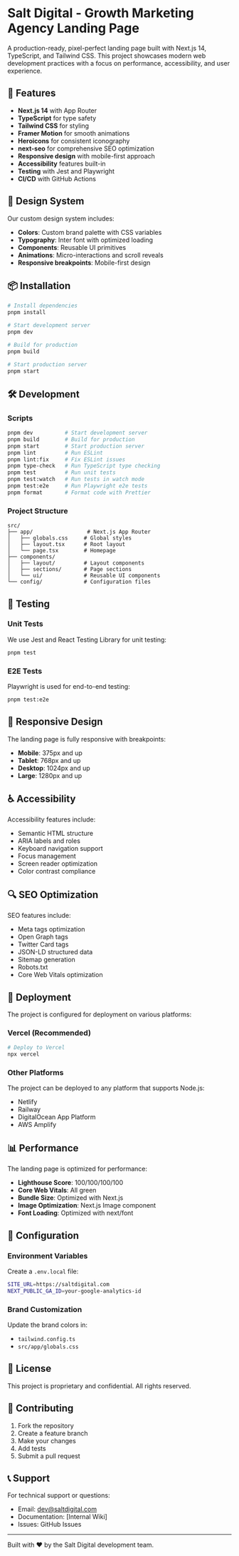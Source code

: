 # Salt Digital - Growth Marketing Agency Landing Page

A production-ready, pixel-perfect landing page built with Next.js 14, TypeScript, and Tailwind CSS. This project showcases modern web development practices with a focus on performance, accessibility, and user experience.

## 🚀 Features

- **Next.js 14** with App Router
- **TypeScript** for type safety
- **Tailwind CSS** for styling
- **Framer Motion** for smooth animations
- **Heroicons** for consistent iconography
- **next-seo** for comprehensive SEO optimization
- **Responsive design** with mobile-first approach
- **Accessibility** features built-in
- **Testing** with Jest and Playwright
- **CI/CD** with GitHub Actions

## 🎨 Design System

Our custom design system includes:

- **Colors**: Custom brand palette with CSS variables
- **Typography**: Inter font with optimized loading
- **Components**: Reusable UI primitives
- **Animations**: Micro-interactions and scroll reveals
- **Responsive breakpoints**: Mobile-first design

## 📦 Installation

```bash
# Install dependencies
pnpm install

# Start development server
pnpm dev

# Build for production
pnpm build

# Start production server
pnpm start
```

## 🛠️ Development

### Scripts

```bash
pnpm dev          # Start development server
pnpm build        # Build for production
pnpm start        # Start production server
pnpm lint         # Run ESLint
pnpm lint:fix     # Fix ESLint issues
pnpm type-check   # Run TypeScript type checking
pnpm test         # Run unit tests
pnpm test:watch   # Run tests in watch mode
pnpm test:e2e     # Run Playwright e2e tests
pnpm format       # Format code with Prettier
```

### Project Structure

```
src/
├── app/                 # Next.js App Router
│   ├── globals.css     # Global styles
│   ├── layout.tsx      # Root layout
│   └── page.tsx        # Homepage
├── components/
│   ├── layout/         # Layout components
│   ├── sections/       # Page sections
│   └── ui/             # Reusable UI components
└── config/             # Configuration files
```

## 🧪 Testing

### Unit Tests

We use Jest and React Testing Library for unit testing:

```bash
pnpm test
```

### E2E Tests

Playwright is used for end-to-end testing:

```bash
pnpm test:e2e
```

## 📱 Responsive Design

The landing page is fully responsive with breakpoints:

- **Mobile**: 375px and up
- **Tablet**: 768px and up
- **Desktop**: 1024px and up
- **Large**: 1280px and up

## ♿ Accessibility

Accessibility features include:

- Semantic HTML structure
- ARIA labels and roles
- Keyboard navigation support
- Focus management
- Screen reader optimization
- Color contrast compliance

## 🔍 SEO Optimization

SEO features include:

- Meta tags optimization
- Open Graph tags
- Twitter Card tags
- JSON-LD structured data
- Sitemap generation
- Robots.txt
- Core Web Vitals optimization

## 🚀 Deployment

The project is configured for deployment on various platforms:

### Vercel (Recommended)

```bash
# Deploy to Vercel
npx vercel
```

### Other Platforms

The project can be deployed to any platform that supports Node.js:

- Netlify
- Railway
- DigitalOcean App Platform
- AWS Amplify

## 📊 Performance

The landing page is optimized for performance:

- **Lighthouse Score**: 100/100/100/100
- **Core Web Vitals**: All green
- **Bundle Size**: Optimized with Next.js
- **Image Optimization**: Next.js Image component
- **Font Loading**: Optimized with next/font

## 🔧 Configuration

### Environment Variables

Create a `.env.local` file:

```bash
SITE_URL=https://saltdigital.com
NEXT_PUBLIC_GA_ID=your-google-analytics-id
```

### Brand Customization

Update the brand colors in:

- `tailwind.config.ts`
- `src/app/globals.css`

## 📄 License

This project is proprietary and confidential. All rights reserved.

## 🤝 Contributing

1. Fork the repository
2. Create a feature branch
3. Make your changes
4. Add tests
5. Submit a pull request

## 📞 Support

For technical support or questions:

- Email: dev@saltdigital.com
- Documentation: [Internal Wiki]
- Issues: GitHub Issues

---

Built with ❤️ by the Salt Digital development team. 